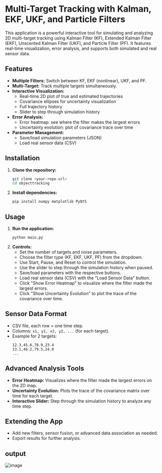 # Multi-Target Tracking with Kalman, EKF, UKF, and Particle Filters

This application is a powerful interactive tool for simulating and analyzing 2D multi-target tracking using Kalman Filter (KF), Extended Kalman Filter (EKF), Unscented Kalman Filter (UKF), and Particle Filter (PF). It features real-time visualization, error analysis, and supports both simulated and real sensor data.

## Features
- **Multiple Filters:** Switch between KF, EKF (nonlinear), UKF, and PF.
- **Multi-Target:** Track multiple targets simultaneously.
- **Interactive Visualization:**
  - Real-time 2D plot of true and estimated trajectories
  - Covariance ellipses for uncertainty visualization
  - Full trajectory history
  - Slider to step through simulation history
- **Error Analysis:**
  - Error heatmap: see where the filter makes the largest errors
  - Uncertainty evolution: plot of covariance trace over time
- **Parameter Management:**
  - Save/load simulation parameters (JSON)
  - Load real sensor data (CSV)

## Installation
1. **Clone the repository:**
   ```bash
   git clone <your-repo-url>
   cd objecttracking
   ```
2. **Install dependencies:**
   ```bash
   pip install numpy matplotlib PyQt5
   ```

## Usage
1. **Run the application:**
   ```bash
   python main.py
   ```
2. **Controls:**
   - Set the number of targets and noise parameters.
   - Choose the filter type (KF, EKF, UKF, PF) from the dropdown.
   - Use Start, Pause, and Reset to control the simulation.
   - Use the slider to step through the simulation history when paused.
   - Save/load parameters with the respective buttons.
   - Load real sensor data (CSV) with the "Load Sensor Data" button.
   - Click "Show Error Heatmap" to visualize where the filter made the largest errors.
   - Click "Show Uncertainty Evolution" to plot the trace of the covariance over time.

## Sensor Data Format
- CSV file, each row = one time step.
- Columns: `x1, y1, x2, y2, ...` (for each target).
- Example for 2 targets:
  ```
  12.3,45.6,78.9,23.4
  13.1,46.2,79.5,24.0
  ...
  ```

## Advanced Analysis Tools
- **Error Heatmap:** Visualizes where the filter made the largest errors on the 2D map.
- **Uncertainty Evolution:** Plots the trace of the covariance matrix over time for each target.
- **Interactive Slider:** Step through the simulation history to analyze any time step.

## Extending the App
- Add new filters, sensor fusion, or advanced data association as needed.
- Export results for further analysis.

## output
![image](https://github.com/user-attachments/assets/f43f4ba0-f4f4-4ad6-98ef-668d30e17996)

